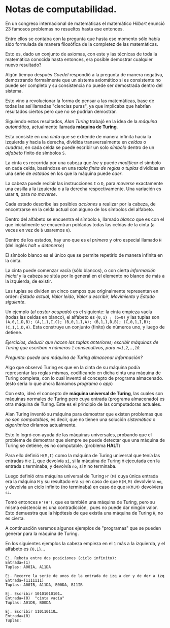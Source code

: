 # Notas de computabilidad.


En un congreso internacional de matemáticas el matemático _Hilbert_ enunció 23 famosos problemas no resueltos hasta ese entonces.

Entre ellos se contaba con la pregunta que hasta ese momento sólo había sido formulada de manera filosófica de la completez de las matemáticas.

Esto es, dado un conjunto de axiomas, con este y las técnicas de toda la matemática conocida hasta entonces, era posible demostrar cualquier nuevo resultado?

Algún tiempo después _Goedel_ respondió a la pregunta de manera negativa, demostrando formalmente que un sistema axiomático si es consistente no puede ser completo y su consistencia no puede ser demostrada dentro del sistema.

Esto vino a revolucionar la forma de pensar a las matemáticas, base de todas las así llamadas "ciencias puras", ya que implicaba que habrían resultados ciertos pero que no se podrían demostrar.

Siguiendo estos resultados, _Alan Turing_ trabajó en la idea de la *máquina automática*, actualmente llamada __máquina de Turing__.

Esta consiste en una _cinta_ que se extiende de manera infinita hacia la izquierda y hacia la derecha, dividida transversalmente en _celdas_ o _cuadros_, en cada celda se puede escribir un solo _símbolo_ dentro de un _alfabeto_ finito de símbolos `S`.

La cinta es recorrida por una cabeza que _lee_ y puede _modificar_ el símbolo en cada celda, basándose en una _tabla finita de reglas o tuplas_ divididas en una serie de _estados_ en los que la máquina puede _caer_. 

La cabeza puede recibir las instrucciones `I` o `D`, para _moverse_ exactamente una casilla a la izquierda o a la derecha respectivamente. Una variación es usar `N`, para _no moverse_.

Cada estado describe las posibles _acciones_ a realizar por la cabeza, de encontrarse en la celda actual con alguno de los símbolos del alfabeto.

Dentro del alfabeto se encuentra el símbolo `b`, llamado _blanco_ que es con el que inicialmente se encuentran pobladas todas las celdas de la cinta (a veces en vez de `b` usaremos `0`).

Dentro de los estados, hay uno que es el _primero_ y otro especial llamado `H` (del inglés *halt* = *detenerse*)

El símbolo blanco es el único que se permite repetirlo de manera infinita en la cinta.

La cinta puede comenzar vacía (sólo blancos), o con cierta _información inicial_ y la cabeza se sitúa por lo general en el elemento no blanco de más a la izquierda, de existir.

Las tuplas se dividen en cinco campos que originalmente representan en orden: _Estado actual_, _Valor leído_, _Valor a escribir_, _Movimiento_ y _Estado siguiente_.

Un ejemplo (_el castor ocupado_) es el siguiente: la cinta empieza vacía (todas las celdas en blanco), el alfabeto es `{0,1} ; (b=0)` y las tuplas son `(A,0,1,D,B); (A,1,1,I,C); (B,0,1,I,A); (B,1,1,D,B); (C,0,1,I,B); (C,1,1,D,H)`. Esta construye un conjunto (finito) de números uno, y luego de detiene.

_Ejercicios, deducir que hacen las tuplas anteriores; escribir máquinas de Turing que escriban `n` números `1` consecutivos, para `n=1,2,…,10`._

_Pregunta: puede una máquina de Turing almacenar información?_

Algo que observó Turing es que en la cinta de su máquina podía representar las reglas mismas, codificando en dicha cinta una máquina de Turing completa, con lo cual inventó el concepto de programa almacenado. (esto sería lo que ahora llamamos _programa_ o _app_)

Con esto, ideó el concepto de __máquina universal de Turing__, las cuales son máquinas normales de Turing pero cuya entrada (programa almacenado) es otra máquina de Turing. Este es el principio de las computadoras actuales.

Alan Turing inventó su máquina para demostrar que existen problemas que *no son computables*, es decir, que no tienen una solución _sistemática_ o _algorítmica_ diríamos actualmente.

Esto lo logró con ayuda de las máquinas universales, probando que el problema de demostrar que siempre se puede detectar que una máquina de Turing se detiene, es no computable. (problema __HALT__)

Para ello definió `H(M,I)` como la máquina de Turing universal que tenía las entradas `M` e `I`, que devolvía `si`, si la máquina de Turing `M` ejecutada con la entrada `I` terminaba, y devolvía `no`, si `M` no terminaba.

Luego definió otra máquina universal de Turing `H'(M)` cuya única entrada era la máquina `M` y su resultado era `si` en caso de que `H(M,M)` devolviera `no`, y devolvía un ciclo infinito (no terminaba) en caso de que `H(M,M)` devolviera `si`.

Tomó entonces `H'(H')`, que es también una máquina de Turing, pero su misma existencia es una contradicción,  pues no puede dar ningún valor. Esto demuestra que la hipótesis de que existía una máquina de Turing `H`, no es cierta.

A continuación veremos algunos ejemplos de "programas" que se pueden generar para la máquina de Turing.

En los siguientes ejemplos la cabeza empieza en el `1` más a la izquierda, y el alfabeto es `{0,1}`...

    Ej. Rebota entre dos posiciones (ciclo infinito): 
    Entrada=(1)
    Tuplas: A00IA, A11DA

    Ej. Recorre la serie de unos de la entrada de izq a der y de der a izq
    Entrada=(1111111)
    Tuplas: A00IB, A11DA, B00DA, B11IB

    Ej. Escribir 10101010101…
    Entrada=(0)  "cinta vacía"
    Tuplas: A01DB, B00DA

    Ej. Escribir 110110110…
    Entrada=(0)
    Tuplas: 
